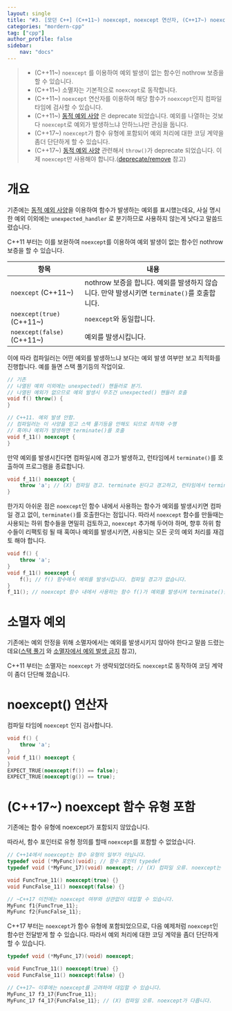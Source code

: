 ```yaml
---
layout: single
title: "#3. [모던 C++] (C++11~) noexcept, noexcept 연산자, (C++17~) noexcept 함수 유형 포함"
categories: "mordern-cpp"
tag: ["cpp"]
author_profile: false
sidebar: 
    nav: "docs"
---
```


> * (C++11~) `noexcept` 를 이용하여 예외 발생이 없는 함수인 nothrow 보증을 할 수 있습니다.
> * (C++11~) 소멸자는 기본적으로 `noexcept`로 동작합니다.
> * (C++11~) `noexcept` 연산자를 이용하여 해당 함수가 `noexcept`인지 컴파일 타임에 검사할 수 있습니다.
> * (C++11~) [동적 예외 사양](https://tango1202.github.io/classic-cpp-exception/classic-cpp-exception-mechanism/#%EB%8F%99%EC%A0%81-%EC%98%88%EC%99%B8-%EC%82%AC%EC%96%91) 은 deprecate 되었습니다. 예외를 나열하는 것보다 `noexcept`로 예외가 발생하느냐 안하느냐만 관심을 둡니다. 
> * (C++17~) `noexcept`가 함수 유형에 포함되어 예외 처리에 대한 코딩 계약을 좀더 단단하게 할 수 있습니다.
> * (C++17~) [동적 예외 사양](https://tango1202.github.io/classic-cpp-exception/classic-cpp-exception-mechanism/#%EB%8F%99%EC%A0%81-%EC%98%88%EC%99%B8-%EC%82%AC%EC%96%91) 관련해서 `throw()`가 deprecate 되었습니다. 이제 `noexcept`만 사용해야 합니다.([deprecate/remove](https://tango1202.github.io/mordern-cpp/mordern-cpp-preview/#deprecateremove) 참고) 

# 개요 
기존에는 [동적 예외 사양](https://tango1202.github.io/classic-cpp-exception/classic-cpp-exception-mechanism/#%EB%8F%99%EC%A0%81-%EC%98%88%EC%99%B8-%EC%82%AC%EC%96%91)을 이용하여 함수가 발생하는 예외를 표시했는데요, 사실 명시한 예외 이외에는 `unexpected_handler` 로 분기하므로 사용하지 않는게 낫다고 말씀드렸습니다. 

C++11 부터는 이를 보완하여 `noexcept`를 이용하여 예외 발생이 없는 함수인 nothrow 보증을 할 수 있습니다. 

|항목|내용|
|--|--|
|`noexcept` (C++11~)|nothrow 보증을 합니다. 예외를 발생하지 않습니다. 만약 발생시키면 `terminate()`를 호출합니다.|
|`noexcept(true)` (C++11~)|`noexcept`와 동일합니다.|
|`noexcept(false)` (C++11~)|예외를 발생시킵니다.|

이에 따라 컴파일러는 어떤 예외를 발생하느냐 보다는 예외 발생 여부만 보고 최적화를 진행합니다. 예를 들면 스택 풀기등의 작업이요.

```cpp
// 기존 
// 나열된 예외 이외에는 unexpected() 핸들러로 분기. 
// 나열된 예외가 없으므로 예외 발생시 무조건 unexpected() 핸들러 호출
void f() throw() {
}

// C++11. 예외 발생 안함. 
// 컴파일러는 이 사양을 믿고 스택 풀기등을 안해도 되므로 최적화 수행 
// 혹여나 예외가 발생하면 terminate()를 호출
void f_11() noexcept {
}
```

만약 예외를 발생시킨다면 컴파일시에 경고가 발생하고, 런타임에서 `terminate()`를 호출하여 프로그램을 종료합니다.

```cpp
void f_11() noexcept {
    throw 'a'; // (X) 컴파일 경고. terminate 된다고 경고하고, 런타임에서 terminate()를 호출하여 종료합니다.
}
```

한가지 아쉬운 점은 `noexcept`인 함수 내에서 사용하는 함수가 예외를 발생시키면 컴파일 경고 없이, `terminate()`를 호출한다는 점입니다. 따라서 `noexcept` 함수를 만들때는 사용되는 하위 함수들을 면밀히 검토하고, `noexcept` 추가해 두어야 하며, 향후 하위 함수들이 리팩토링 될 때 혹여나 예외를 발생시키면, 사용되는 모든 곳의 예외 처리를 재검토 해야 합니다.

```cpp
void f() {
    throw 'a'; 
}
void f_11() noexcept {
    f(); // f() 함수에서 예외를 발생시킵니다. 컴파일 경고가 없습니다.
}
f_11(); // noexcept 함수 내에서 사용하는 함수 f()가 예외를 발생시켜 terminate()를 호출합니다.
```
# 소멸자 예외

기존에는 예외 안정을 위해 소멸자에서는 예외를 발생시키지 않아야 한다고 말씀 드렸는데요([스택 풀기](https://tango1202.github.io/classic-cpp-exception/classic-cpp-exception-mechanism/#%EC%8A%A4%ED%83%9D-%ED%92%80%EA%B8%B0%EC%98%88%EC%99%B8-%EB%B3%B5%EA%B7%80) 와 [소멸자에서 예외 발생 금지](https://tango1202.github.io/classic-cpp-oop/classic-cpp-oop-destructors/#%EC%86%8C%EB%A9%B8%EC%9E%90%EC%97%90%EC%84%9C-%EC%98%88%EC%99%B8-%EB%B0%9C%EC%83%9D-%EA%B8%88%EC%A7%80) 참고), 

C++11 부터는 소멸자는 `noexcept` 가 생략되었더라도 `noexcept`로 동작하여 코딩 계약이 좀더 단단해 졌습니다.

# noexcept() 연산자

컴파일 타임에 `noexcept` 인지 검사합니다.

```cpp
void f() {
    throw 'a'; 
}
void f_11() noexcept {
}
EXPECT_TRUE(noexcept(f()) == false);   
EXPECT_TRUE(noexcept(g()) == true); 
```

# (C++17~) noexcept 함수 유형 포함 

기존에는 함수 유형에 noexcept가 포함되지 않았습니다.

따라서, 함수 포인터로 유형 정의를 할때 `noexcept`를 포함할 수 없었습니다.

```cpp
// C++14에서 noexcept는 함수 유형의 일부가 아닙니다. 
typedef void (*MyFunc)(void); // 함수 포인터 typedef
typedef void (*MyFunc_17)(void) noexcept; // (X) 컴파일 오류. noexcept는 함수 유형의 일부가 아닙니다. 

void FuncTrue_11() noexcept(true) {}
void FuncFalse_11() noexcept(false) {}

// ~C++17 이전에는 noexcept 여부와 상관없이 대입할 수 있습니다.
MyFunc f1{FuncTrue_11}; 
MyFunc f2{FuncFalse_11};
```

C++17 부터는 `noexcept`가 함수 유형에 포함되었으므로, 다음 예제처럼 `noexcept`인 함수만 전달받게 할 수 있습니다. 따라서 예외 처리에 대한 코딩 계약을 좀더 단단하게 할 수 있습니다.

```cpp
typedef void (*MyFunc_17)(void) noexcept; 

void FuncTrue_11() noexcept(true) {}
void FuncFalse_11() noexcept(false) {}

// C++17~ 이후에는 noexcept를 고려하여 대입할 수 있습니다.
MyFunc_17 f3_17{FuncTrue_11}; 
MyFunc_17 f4_17{FuncFalse_11}; // (X) 컴파일 오류. noexcept가 다릅니다.
```

